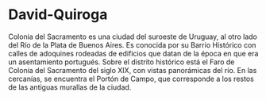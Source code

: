 # David-Quiroga

Colonia del Sacramento es una ciudad del suroeste de Uruguay, al otro lado del Río de la Plata de Buenos Aires. Es conocida por su Barrio Histórico con calles de adoquines rodeadas de edificios que datan de la época en que era un asentamiento portugués. Sobre el distrito histórico está el Faro de Colonia del Sacramento del siglo XIX, con vistas panorámicas del río. En las cercanías, se encuentra el Portón de Campo, que corresponde a los restos de las antiguas murallas de la ciudad.
